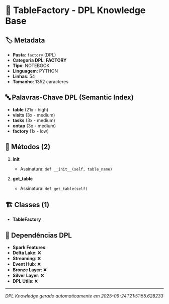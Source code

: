# 🌊 TableFactory - DPL Knowledge Base

## 🏷️ Metadata
- **Pasta**: `factory` (DPL)
- **Categoria DPL**: **FACTORY**
- **Tipo**: NOTEBOOK
- **Linguagem**: PYTHON
- **Linhas**: 54
- **Tamanho**: 1352 caracteres

## 🔤 Palavras-Chave DPL (Semantic Index)
- **table** (21x - high)
- **visits** (3x - medium)
- **tasks** (3x - medium)
- **ontap** (3x - medium)
- **factory** (1x - low)

## 🔧 Métodos (2)

 1. **__init__**
    - Assinatura: `def __init__(self, table_name)`

 2. **get_table**
    - Assinatura: `def get_table(self)`


## 🏗️ Classes (1)

- **TableFactory**

## 🔗 Dependências DPL

- **Spark Features**: 
- **Delta Lake**: ❌
- **Streaming**: ❌
- **Event Hub**: ❌
- **Bronze Layer**: ❌
- **Silver Layer**: ❌
- **DPL Utils**: ❌

---
*DPL Knowledge gerado automaticamente em 2025-09-24T21:51:55.628233*
